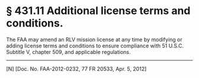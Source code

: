 # § 431.11   Additional license terms and conditions.

The FAA may amend an RLV mission license at any time by modifying or adding license terms and conditions to ensure compliance with 51 U.S.C. Subtitle V, chapter 509, and applicable regulations.



---

[N] [Doc. No. FAA-2012-0232, 77 FR 20533, Apr. 5, 2012]




